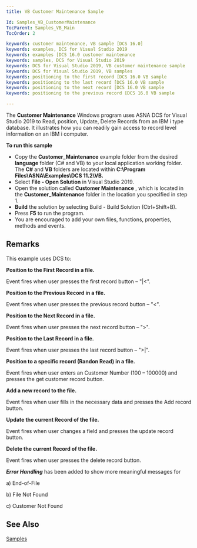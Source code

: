 ```yaml
---
title: VB Customer Maintenance Sample

Id: Samples_VB_CustomerMaintenance
TocParent: Samples_VB_Main
TocOrder: 2

keywords: customer maintenance, VB sample [DCS 16.0]
keywords: examples, DCS for Visual Studio 2019
keywords: examples [DCS 16.0 customer maintenance
keywords: samples, DCS for Visual Studio 2019
keywords: DCS for Visual Studio 2019, VB customer maintenance sample
keywords: DCS for Visual Studio 2019, VB samples
keywords: positioning to the first record [DCS 16.0 VB sample
keywords: positioning to the last record [DCS 16.0 VB sample
keywords: positioning to the next record [DCS 16.0 VB sample
keywords: positioning to the previous record [DCS 16.0 VB sample

---
```


The **Customer Maintenance** Windows program uses ASNA DCS for Visual Studio 2019 to Read, position, Update, Delete Records from an IBM i type database. It illustrates how you can readily gain access to record level information on an IBM i computer.

**To run this sample** 

- Copy the **Customer_Maintenance**  example folder from the desired **language**  folder (C# and VB) to your local application working 
			folder.  The **C#**  and **VB**  folders are 
			located within **C:\Program Files\ASNA\Examples\DCS 
		11.2\VB.**
- Select **File - Open Solution** 
					in Visual Studio 2019.
- Open the solution called **Customer Maintenance** , which is 
						located in the **Customer_Maintenance** 
					folder in the location you specified in step 1.
- **Build** 
					the solution by selecting Build - Build Solution (Ctrl+Shift+B).
- Press **F5** 
					to run the program.
- You are encouraged to add your own files, functions, properties, methods and 
						events. 

## Remarks

<dl><dt>This example uses DCS to:
			</dt><dt /></dl>

**Position to the First Record in a file.** 

Event fires when user presses the first record button – "|&lt;".

**Position to the Previous Record in a file.** 

Event fires when user presses the previous record button – "&lt;".

**Position to the Next Record in a file.** 

Event fires when user presses the next record button – "&gt;".

**Position to the Last Record in a file.** 

Event fires when user presses the last record button – "&gt;|".

**Position to a specific record (Randon Read) in a file.** 

Event fires when user enters an Customer Number (100 – 100000) and presses the get customer record button.

**Add a new record to the file.** 

Event fires when user fills in the necessary data and presses the Add record button.

**Update the current Record of the file.** 

Event fires when user changes a field and presses the update record button.

**Delete the current Record of the file.** 

Event fires when user presses the delete record button.

***Error Handling*** has been added to show more meaningful messages for 

a) End-of-File

b) File Not Found

c) Customer Not Found

## See Also

[Samples](samples-main.html) 
